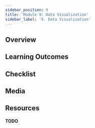 ```yaml
---
sidebar_position: 9
title: 'Module 9: Data Visualization'
sidebar_label: '9. Data Visualization'
---
```

## Overview 

## Learning Outcomes

## Checklist 

## Media

## Resources

#### TODO

